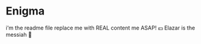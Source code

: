 # Enigma
i'm the readme file
replace me with REAL content me ASAP!
:dollar: Elazar is the messiah :princess: 